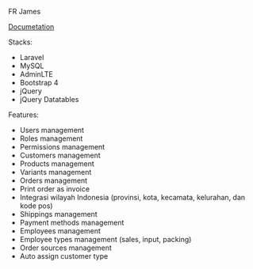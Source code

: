 FR James

[Documetation](https://longhaired-wallaby-a66.notion.site/Fitur-Step-1-b368e4b6dfb24583ab5f7984b4921114)

Stacks:

- Laravel
- MySQL
- AdminLTE
- Bootstrap 4
- jQuery
- jQuery Datatables

Features:

- Users management
- Roles management
- Permissions management
- Customers management
- Products management
- Variants management
- Orders management
- Print order as invoice
- Integrasi wilayah Indonesia (provinsi, kota, kecamata, kelurahan, dan kode pos)
- Shippings management
- Payment methods management
- Employees management
- Employee types management (sales, input, packing)
- Order sources management
- Auto assign customer type
